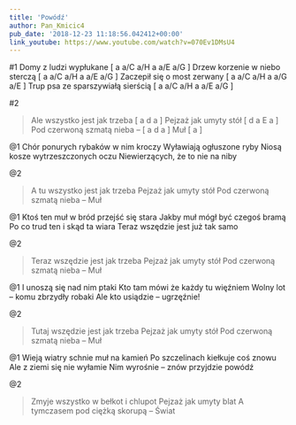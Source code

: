 ```yaml
---
title: 'Powódź'
author: Pan_Kmicic4
pub_date: '2018-12-23 11:18:56.042412+00:00'
link_youtube: https://www.youtube.com/watch?v=070Ev1DMsU4
---
```


#1
Domy z ludzi wypłukane [ a a/C a/H a a/E a/G ]
Drzew korzenie w niebo sterczą [ a a/C a/H a a/E a/G ]
Zaczepił się o most zerwany [ a a/C a/H a a/G a/E ]
Trup psa ze sparszywiałą sierścią [ a a/C a/H a a/E a/G ]

#2
>Ale wszystko jest jak trzeba [ a d a ]
>Pejzaż jak umyty stół [ d a E a ]
>Pod czerwoną szmatą nieba –  [ a d a ]
>Muł [ a ]

@1
Chór ponurych rybaków w nim kroczy
Wyławiają ogłuszone ryby
Niosą kosze wytrzeszczonych oczu
Niewierzących, że to nie na niby

@2
>A tu wszystko jest jak trzeba
>Pejzaż jak umyty stół
>Pod czerwoną szmatą nieba –
>Muł

@1
Ktoś ten muł w bród przejść się stara
Jakby muł mógł być czegoś bramą
Po co trud ten i skąd ta wiara
Teraz wszędzie jest już tak samo

@2
>Teraz wszędzie jest jak trzeba
>Pejzaż jak umyty stół
>Pod czerwoną szmatą nieba –
>Muł

@1
I unoszą się nad nim ptaki
Kto tam mówi że każdy tu więźniem
Wolny lot – komu zbrzydły robaki
Ale kto usiądzie – ugrzęźnie!

@2
>Tutaj wszędzie jest jak trzeba
>Pejzaż jak umyty stół
>Pod czerwoną szmatą nieba –
>Muł

@1
Wieją wiatry schnie muł na kamień
Po szczelinach kiełkuje coś znowu
Ale z ziemi się nie wyłamie
Nim wyrośnie – znów przyjdzie powódź

@2
>Zmyje wszystko w bełkot i chlupot
>Pejzaż jak umyty blat
>A tymczasem pod ciężką skorupą –
>Świat